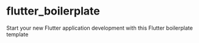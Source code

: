 # flutter_boilerplate
Start your new Flutter application development with this Flutter boilerplate template
